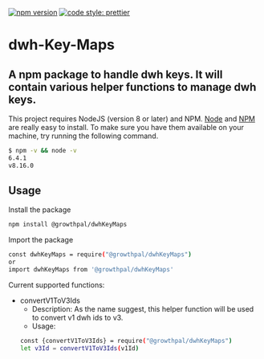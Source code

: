 [![npm version](https://badge.fury.io/js/@growthpal%2Fvyasa.svg)](https://badge.fury.io/js/@growthpal%2Fvyasa)
[![code style: prettier](https://img.shields.io/badge/code_style-prettier-ff69b4.svg?style=flat-square)](https://github.com/prettier/prettier)

# dwh-Key-Maps

## A npm package to handle dwh keys. It will contain various helper functions to manage dwh keys.

This project requires NodeJS (version 8 or later) and NPM.
[Node](http://nodejs.org/) and [NPM](https://npmjs.org/) are really easy to install.
To make sure you have them available on your machine,
try running the following command.

```sh
$ npm -v && node -v
6.4.1
v8.16.0
```

## Usage
Install the package


```sh
npm install @growthpal/dwhKeyMaps
```

Import the package

```sh
const dwhKeyMaps = require("@growthpal/dwhKeyMaps")
or
import dwhKeyMaps from '@growthpal/dwhKeyMaps'
```

Current supported functions:
- convertV1ToV3Ids
    - Description: As the name suggest, this helper function will be used to convert v1 dwh ids to v3.
    - Usage: 
    ```sh
    const {convertV1ToV3Ids} = require("@growthpal/dwhKeyMaps")
    let v3Id = convertV1ToV3Ids(v1Id)
    ```